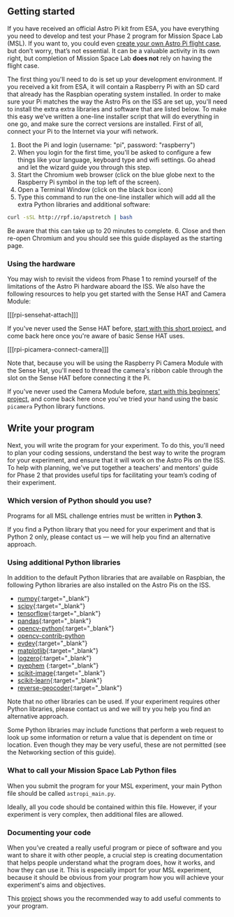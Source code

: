 ## Getting started

If you have received an official Astro Pi kit from ESA, you have everything you need to develop and test your Phase 2 program for Mission Space Lab (MSL). If you want to, you could even [create your own Astro Pi flight case](https://projects.raspberrypi.org/en/projects/astro-pi-flight-case), but don’t worry, that’s not essential. It can be a valuable activity in its own right, but completion of Mission Space Lab **does not** rely on having the flight case.

The first thing you'll need to do is set up your development environment. If you received a kit from ESA, it will contain a Raspberry Pi with an SD card that already has the Raspbian operating system installed. In order to make sure your Pi matches the way the Astro Pis on the ISS are set up, you'll need to install the extra extra libraries and software that are listed below.  To make this easy we've written a one-line installer script that will do everything in one go, and make sure the correct versions are installed. First of all, connect your Pi to the Internet via your wifi network.

1. Boot the Pi and login (username: "pi", password: "raspberry")
2. When you login for the first time, you'll be asked to configure a few things like your language, keyboard type and wifi settings. Go ahead and let the wizard guide you through this step.
3. Start the Chromium web browser (click on the blue globe next to the Raspberry Pi symbol in the top left of the screen).
4. Open a Terminal Window (click on the black box icon)
5. Type this command to run the one-line installer which will add all the extra Python libraries and additional software:
```bash
curl -sSL http://rpf.io/apstretch | bash
```
Be aware that this can take up to 20 minutes to complete.
6. Close and then re-open Chromium and you should see this guide displayed as the starting page. 


### Using the hardware

You may wish to revisit the videos from Phase 1 to remind yourself of the limitations of the Astro Pi hardware aboard the ISS. We also have the following resources to help you get started with the Sense HAT and Camera Module:

[[[rpi-sensehat-attach]]]

If you've never used the Sense HAT before, [start with this short project](https://projects.raspberrypi.org/en/projects/getting-started-with-the-sense-hat/), and come back here once you're aware of basic Sense HAT uses.

[[[rpi-picamera-connect-camera]]]

Note that, because you will be using the Raspberry Pi Camera Module with the Sense Hat, you'll need to thread the camera's ribbon cable through the slot on the Sense HAT before connecting it the Pi.

If you've never used the Camera Module before, [start with this beginners' project](https://projects.raspberrypi.org/en/projects/getting-started-with-picamera/), and come back here once you've tried your hand using the basic `picamera` Python library functions.

## Write your program

Next, you will write the program for your experiment. To do this, you'll need to plan your coding sessions, understand the best way to write the program for your experiment, and ensure that it will work on the Astro Pis on the ISS. To help with planning, we've put together a teachers' and mentors' guide for Phase 2 that provides useful tips for facilitating your team’s coding of their experiment.

### Which version of Python should you use?

Programs for all MSL challenge entries must be written in **Python 3**.

If you find a Python library that you need for your experiment and that is Python 2 only, please contact us — we will help you find an alternative approach.

### Using additional Python libraries

In addition to the default Python libraries that are available on Raspbian, the following Python libraries are also installed on the Astro Pis on the ISS.

- [numpy](https://docs.scipy.org/doc/){:target="_blank"}
- [scipy](https://docs.scipy.org/doc/){:target="_blank"}
- [tensorflow](https://www.tensorflow.org/api_guides/python/){:target="_blank"}
- [pandas](https://pandas.pydata.org/pandas-docs/stable/api.html){:target="_blank"}
- [opencv-python](https://opencv-python-tutroals.readthedocs.io/en/latest/){:target="_blank"}
- [opencv-contrib-python](https://pypi.org/project/opencv-contrib-python/)
- [evdev](https://python-evdev.readthedocs.io/en/latest/){:target="_blank"}
- [matplotlib](https://matplotlib.org/){:target="_blank"}
- [logzero](https://logzero.readthedocs.io/en/latest/){:target="_blank"}
- [pyephem](http://rhodesmill.org/pyephem/) {:target="_blank"}
- [scikit-image](http://scikit-image.org/docs/dev/){:target="_blank"}
- [scikit-learn](http://scikit-learn.org/stable/documentation.html){:target="_blank"}
- [reverse-geocoder](https://github.com/thampiman/reverse-geocoder){:target="_blank"}

Note that no other libraries can be used. If your experiment requires other Python libraries, please contact us and we will try you help you find an alternative approach.

Some Python libraries may include functions that perform a web request to look up some information or return a value that is dependent on time or location. Even though they may be very useful, these are not permitted (see the Networking section of this guide).  

### What to call your Mission Space Lab Python files

When you submit the program for your MSL experiment, your main Python file should be called `astropi_main.py`.

Ideally, all you code should be contained within this file. However, if your experiment is very complex, then additional files are allowed.

### Documenting your code

When you’ve created a really useful program or piece of software and you want to share it with other people, a crucial step is creating documentation that helps people understand what the program does, how it works, and how they can use it. This is especially import for your MSL experiment, because it should be obvious from your program how you will achieve your experiment's aims and objectives.

This [project](https://projects.raspberrypi.org/en/projects/documenting-your-code) shows you the recommended way to add useful comments to your program.
